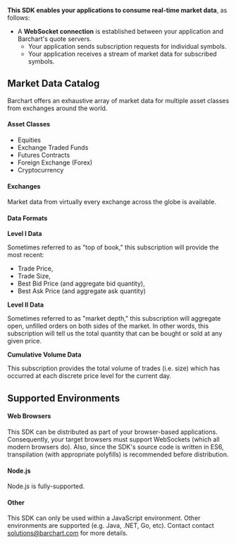 **This SDK enables your applications to consume real-time market data**, as follows:

* A **WebSocket connection** is established between your application and Barchart's quote servers.
  * Your application sends subscription requests for individual symbols.
  * Your application receives a stream of market data for subscribed symbols.

## Market Data Catalog

Barchart offers an exhaustive array of market data for multiple asset classes from exchanges around the world.

#### Asset Classes

* Equities
* Exchange Traded Funds
* Futures Contracts
* Foreign Exchange (Forex)
* Cryptocurrency

#### Exchanges

Market data from virtually every exchange across the globe is available.

#### Data Formats

**Level I Data**

Sometimes referred to as "top of book," this subscription will provide the most recent:

* Trade Price,
* Trade Size,
* Best Bid Price (and aggregate bid quantity),
* Best Ask Price (and aggregate ask quantity)

**Level II Data**

Sometimes referred to as "market depth," this subscription will aggregate open, unfilled orders on both sides of the market. In other words, this subscription will tell us the total quantity that can be bought or sold at any given price.

**Cumulative Volume Data**

This subscription provides the total volume of trades (i.e. size) which has occurred at each discrete price level for the current day.

## Supported Environments

#### Web Browsers

This SDK can be distributed as part of your browser-based applications. Consequently, your target browsers must support WebSockets (which all modern browsers do). Also, since the SDK's source code is written in ES6, transpilation (with appropriate polyfills) is recommended before distribution.

#### Node.js

Node.js is fully-supported.

#### Other

This SDK can only be used within a JavaScript environment. Other environments are supported (e.g. Java, .NET, Go, etc). Contact contact solutions@barchart.com for more details.







